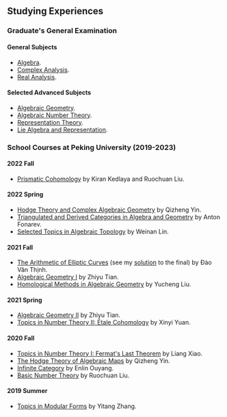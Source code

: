 ## Studying Experiences

### Graduate's General Examination

#### General Subjects
- [Algebra](./genalg/genalg.md).
- [Complex Analysis](./gencplx/gencplx.md).
- [Real Analysis](./genreal/genreal.md).

#### Selected Advanced Subjects
- [Algebraic Geometry](./genag/genag.md).
- [Algebraic Number Theory](./genalgnt/genalgnt.md).
- [Representation Theory](./genrep/genrep.md).
- [Lie Algebra and Representation](./genlie/genlie.md).


### School Courses at Peking University (2019-2023)

#### 2022 Fall
- [Prismatic Cohomology]() by Kiran Kedlaya and Ruochuan Liu.

#### 2022 Spring
- [Hodge Theory and Complex Algebraic Geometry](./hodge22/hodge22.md) by Qizheng Yin.
- [Triangulated and Derived Categories in Algebra and Geometry](./dercat/dercat.md) by Anton Fonarev.
- [Selected Topics in Algebraic Topology](./AT22/AT22.md) by Weinan Lin.

#### 2021 Fall
- [The Arithmetic of Elliptic Curves](./ellcurves2021.md) (see my [solution](./miscellanea/ell21-final.pdf) to the final) by Đào Văn Thịnh.
- [Algebraic Geometry I](./AGI2021.md) by Zhiyu Tian.
- [Homological Methods in Algebraic Geometry](./homoalg2021/homoalg2021.md) by Yucheng Liu.

#### 2021 Spring
- [Algebraic Geometry II](./AGII2021.md) by Zhiyu Tian.
- [Topics in Number Theory II: Étale Cohomology](./etcoh.md) by Xinyi Yuan.

#### 2020 Fall
- [Topics in Number Theory I: Fermat's Last Theorem](./FLT2020/FLT2020.md) by Liang Xiao.
- [The Hodge Theory of Algebraic Maps](./dCM05/dCM05.md) by Qizheng Yin.
- [Infinite Category](./infcat/infcat.md) by Enlin Ouyang.
- [Basic Number Theory](./basicNT/basicNT.md) by Ruochuan Liu.

#### 2019 Summer
- [Topics in Modular Forms]() by Yitang Zhang.



